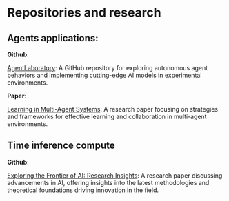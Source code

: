# Repositories and research

## Agents applications:
**Github**: 

[AgentLaboratory](https://github.com/SamuelSchmidgall/AgentLaboratory/tree/main): A GitHub repository for exploring autonomous agent behaviors and implementing cutting-edge AI models in experimental environments.


**Paper**:

[Learning in Multi-Agent Systems](https://arxiv.org/abs/2408.03314): A research paper focusing on strategies and frameworks for effective learning and collaboration in multi-agent environments.  

## Time inference compute
**Github**: 

[Exploring the Frontier of AI: Research Insights](https://arxiv.org/abs/2409.15254): A research paper discussing advancements in AI, offering insights into the latest methodologies and theoretical foundations driving innovation in the field.

